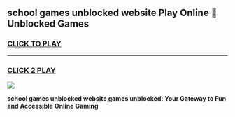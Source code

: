
## school games unblocked website Play Online 👋 Unblocked Games
<h3>
<a href="https://premium.freeplayer.one?title=school_games_unblocked_website&ref=19F">CLICK TO PLAY</a></h3>
<hr>

<h3>
<a href="https://premium.freeplayer.one?title=school_games_unblocked_website&ref=19F">CLICK 2 PLAY</a>
  
</h3>

<a href="https://premium.freeplayer.one?title=school_games_unblocked_website&ref=19F"><img src="https://clearcache.store/games.png"></a>


**school games unblocked website games unblocked: Your Gateway to Fun and Accessible Online Gaming**
